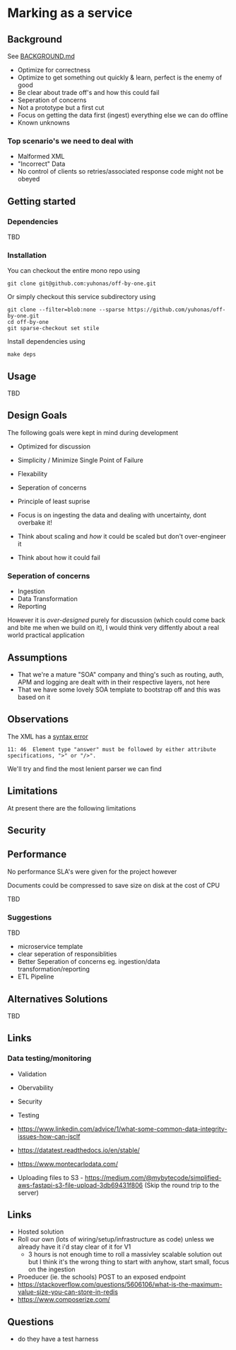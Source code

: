 # Marking as a service

## Background

See [BACKGROUND.md](./BACKGROUND.md)


* Optimize for correctness
* Optimize to get something out quickly & learn, perfect is the enemy of good
* Be clear about trade off's and how this could fail
* Seperation of concerns
* Not a prototype but a first cut
* Focus on getting the data first (ingest) everything else we can do offline
* Known unknowns

### Top scenario's we need to deal with
* Malformed XML
* "Incorrect" Data
* No control of clients so retries/associated response code might not be obeyed


## Getting started

### Dependencies
TBD

### Installation

You can checkout the entire mono repo using

```
git clone git@github.com:yuhonas/off-by-one.git
```

Or simply checkout this service subdirectory using

```
git clone --filter=blob:none --sparse https://github.com/yuhonas/off-by-one.git
cd off-by-one
git sparse-checkout set stile
```

Install dependencies using

```
make deps
```

## Usage

TBD


## Design Goals
The following goals were kept in mind during development
* Optimized for discussion
* Simplicity / Minimize Single Point of Failure
* Flexability
* Seperation of concerns
* Principle of least suprise

* Focus is on ingesting the data and dealing with uncertainty, dont overbake it!
* Think about scaling and _how_ it could be scaled but don't over-engineer it
* Think about how it could fail



### Seperation of concerns
* Ingestion
* Data Transformation
* Reporting



However it is _over-designed_ purely for discussion (which could come back and bite me when we build on it), I would think very diffently about a real world practical application

## Assumptions

* That we're a mature "SOA" company and thing's such as routing, auth, APM and logging are dealt with in their respective layers, not here
* That we have some lovely SOA template to bootstrap off and this was based on it

## Observations

The XML has a [syntax error](./tests/fixtures/test-result.xml)

```
11:	46	Element type "answer" must be followed by either attribute specifications, ">" or "/>".
```

We'll try and find the most lenient parser we can find

## Limitations

At present there are the following limitations


## Security

## Performance

No performance SLA's were given for the project however

Documents could be compressed to save size on disk at the cost of CPU

TBD

### Suggestions

TBD
* microservice template
* clear seperation of responsiblities
* Better Seperation of concerns eg. ingestion/data transformation/reporting
* ETL Pipeline



## Alternatives Solutions


TBD


## Links

### Data testing/monitoring

* Validation
* Obervability
* Security
* Testing

* https://www.linkedin.com/advice/1/what-some-common-data-integrity-issues-how-can-jsclf
* https://datatest.readthedocs.io/en/stable/
* https://www.montecarlodata.com/
* Uploading files to S3 - https://medium.com/@mybytecode/simplified-aws-fastapi-s3-file-upload-3db69431f806 (Skip the round trip to the server)



## Links

- Hosted solution
- Roll our own (lots of wiring/setup/infrastructure as code) unless we already have it i'd stay clear of it for V1
  - 3 hours is not enough time to roll a massivley scalable solution out but I think it's the wrong thing to start with anyhow, start small, focus on the ingestion
- Proeducer (ie. the schools) POST to an exposed endpoint
- https://stackoverflow.com/questions/5606106/what-is-the-maximum-value-size-you-can-store-in-redis
- https://www.composerize.com/

## Questions
- do they have a test harness

